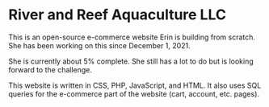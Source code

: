 # River and Reef Aquaculture LLC
This is an open-source e-commerce website Erin is building from scratch. She has been working on this since December 1, 2021.

She is currently about 5% complete. She still has a lot to do but is looking forward to the challenge.

This website is written in CSS, PHP, JavaScript, and HTML. It also uses SQL queries for the e-commerce part of the website (cart, account, etc. pages).